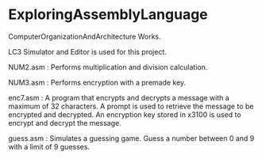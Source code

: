 # ExploringAssemblyLanguage
ComputerOrganizationAndArchitecture Works.

LC3 Simulator and Editor is used for this project.

NUM2.asm : Performs multiplication and division calculation.

NUM3.asm : Performs encryption with a premade key.

enc7.asm : A program that encrypts and decrypts a message with a maximum of 32 characters. A prompt is used to retrieve the message to be encrypted and decrypted. 
           An encryption key stored in x3100 is used to encrypt and decrypt the message. 

guess.asm : Simulates a guessing game. Guess a number between 0 and 9 with a limit of 9 guesses.
